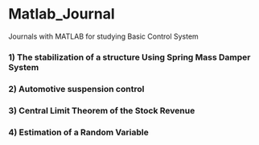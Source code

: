 # Matlab_Journal
Journals with MATLAB for studying Basic Control System

### 1) The stabilization of a structure Using Spring Mass Damper System

### 2) Automotive suspension control

### 3) Central Limit Theorem of the Stock Revenue

### 4) Estimation of a Random Variable
